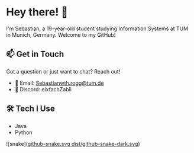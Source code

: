 # Hey there! 👋

I'm Sebastian, a 19-year-old student studying Information Systems at TUM in Munich, Germany. Welcome to my GitHub!

## 📫 Get in Touch

Got a question or just want to chat? Reach out!

- 📧 Email: Sebastianwth.rogg@tum.de
- 💬 Discord: eixfachZabii

## 🛠️ Tech I Use

- Java
- Python


![snake]([github-snake.svg dist/github-snake-dark.svg](https://github.com/eixfachZabii/eixfachZabii/blob/output/github-snake.svg%20dist/github-snake-dark.svg))
